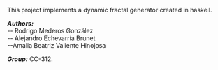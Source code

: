 

This project implements a dynamic fractal generator created in haskell. 
   
***Authors:***  
-- Rodrigo Mederos González   
-- Alejandro Echevarría Brunet  
--Amalia Beatriz Valiente Hinojosa  

***Group:*** CC-312.